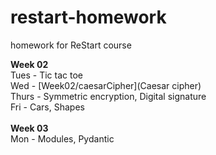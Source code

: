 # restart-homework
homework for ReStart course

**Week 02** <br>
Tues - Tic tac toe <br>
Wed - [Week02/caesarCipher](Caesar cipher) <br>
Thurs - Symmetric encryption, Digital signature<br>
Fri - Cars, Shapes<br>
<br>
**Week 03**<br>
Mon - Modules, Pydantic<br>
